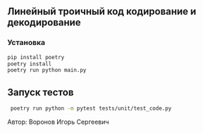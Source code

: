 ## Линейный троичный код кодирование и декодирование
### Установка
```bash
pip install poetry
poetry install
poetry run python main.py
``` 
## Запуск тестов
```bash
 poetry run python -m pytest tests/unit/test_code.py

```
Автор:
Воронов Игорь Сергеевич
